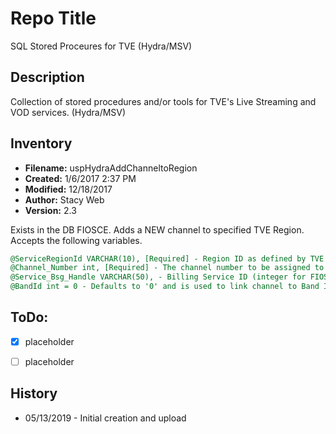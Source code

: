 # Repo Title
SQL Stored Proceures for TVE (Hydra/MSV)

## Description
Collection of stored procedures and/or tools for TVE's Live Streaming and VOD services. (Hydra/MSV)


## Inventory


* __Filename:__	uspHydraAddChanneltoRegion
* __Created:__		1/6/2017 2:37 PM
* __Modified:__	12/18/2017
* __Author:__		Stacy Web
* __Version:__		2.3


Exists in the DB FIOSCE. Adds a NEW channel to specified TVE Region. Accepts the following variables.
```SQL
@ServiceRegionId VARCHAR(10), [Required] - Region ID as defined by TVE Region maps.
@Channel_Number int, [Required] - The channel number to be assigned to the channel
@Service_Bsg_Handle VARCHAR(50), - Billing Service ID (integer for FIOS / varchar for Mediaroom)
@BandId int = 0 - Defaults to '0' and is used to link channel to Band ID from bandid.cfg on secure media. This linke the channel encryption to the media KEY necessary for decryption. Set to '0' for channels only to be shown in the Channel GUIDE.
```


## ToDo:
- [X] placeholder
- [ ] placeholder


## History

* 05/13/2019 - Initial creation and upload